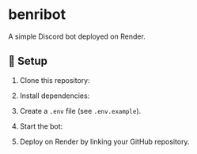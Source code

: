 # benribot

A simple Discord bot deployed on Render.

## 📌 Setup

1. Clone this repository:

2. Install dependencies:

3. Create a `.env` file (see `.env.example`).
4. Start the bot:

5. Deploy on Render by linking your GitHub repository.
